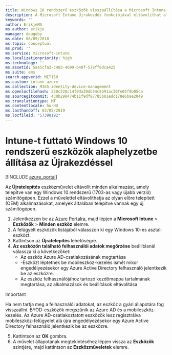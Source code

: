 ```yaml
---
title: Windows 10 rendszerű eszközök visszaállítása a Microsoft Intune-nal – Azure | Microsoft Docs
description: A Microsoft Intune Újrakezdés funkciójával eltávolíthat alkalmazásokat Windows 10 rendszerű számítógépekről.
keywords: ''
author: ErikjeMS
ms.author: erikje
manager: dougeby
ms.date: 08/09/2018
ms.topic: conceptual
ms.prod: ''
ms.service: microsoft-intune
ms.localizationpriority: high
ms.technology: ''
ms.assetid: 5aa5cfa3-c483-4099-b40f-578ff8dca425
ms.suite: ems
search.appverid: MET150
ms.custom: intune-azure
ms.collection: M365-identity-device-management
ms.openlocfilehash: 230c328c14f0da39db34c8b91ac30fe05f9b05ca
ms.sourcegitcommit: 430b290474b11f9df87785b01edc178e6bae2049
ms.translationtype: MT
ms.contentlocale: hu-HU
ms.lasthandoff: 03/05/2019
ms.locfileid: "57388192"
---
```

# <a name="use-fresh-start-to-reset-windows-10-devices-with-intune"></a>Intune-t futtató Windows 10 rendszerű eszközök alaphelyzetbe állítása az Újrakezdéssel


[!INCLUDE [azure_portal](./includes/azure_portal.md)]

Az **Újratelepítés** eszközművelet eltávolít minden alkalmazást, amely telepítve van egy Windows 10 rendszerű (1703-as vagy újabb verzió) számítógépen. Ezzel a művelettel eltávolíthatja az olyan előre telepített (OEM) alkalmazásokat, amelyek általában telepítve vannak egy új számítógépen.  

1. Jelentkezzen be az [Azure Portalra](https://portal.azure.com), majd lépjen a **Microsoft Intune** > **Eszközök** > **Minden eszköz** elemre.
2. A felügyelt eszközök listájából válasszon ki egy Windows 10-es asztali eszközt.
3. Kattintson az **Újratelepítés** lehetőségre. 
4. **Az eszközön található felhasználói adatok megőrzése** beállításnál válassza ki a következőket:
   * Az eszköz Azure AD-csatlakozásának megtartása
    * -Eszközt léptetnek be mobileszköz-kezelés ismét mikor engedélyezésekor egy Azure Active Directory felhasználó jelentkezik be az eszközre.
    * Az eszköz felhasználójához tartozó kezdőmappa tartalmának megtartása, az alkalmazások és beállítások eltávolítása  
  > [!IMPORTANT]
 > Ha nem tartja meg a felhasználói adatokat, az eszköz a gyári állapotára fog visszaállni. BYOD-eszközök megszűnik az Azure AD és a mobileszköz-kezelés.
 > Az Azure AD-csatlakoztatott eszközök lesz regisztrálva mobileszköz-felügyelet alá újra engedélyezésekor egy Azure Active Directory felhasználó jelentkezik be az eszközre.
 
5. Kattintson az **OK** gombra.   
6. A művelet állapotának megtekintéséhez lépjen vissza az **Eszközök** szintjére, majd kattintson az **Eszközműveletek** elemre.  
